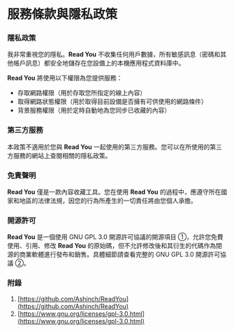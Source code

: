 # 服務條款與隱私政策

### 隱私政策

我非常重視您的隱私。**Read You** 不收集任何用戶數據，所有敏感訊息（密碼和其他帳戶訊息）都安全地儲存在您設備上的本機應用程式資料庫中。

**Read You** 將使用以下權限為您提供服務：

-   存取網路權限（用於存取您所指定的線上內容）
-   取得網路狀態權限（用於取得目前設備是否擁有可供使用的網路條件）
-   背景服務權限（用於定時自動地為您同步已收藏的內容）

### 第三方服務

本政策不適用於您與 **Read You** 一起使用的第三方服務。您可以在所使用的第三方服務的網站上查閱相關的隱私政策。

### 免責聲明

**Read You** 僅是一款內容收藏工具。您在使用 **Read You** 的過程中，應遵守所在國家和地區的法律法規，因您的行為所產生的一切責任將由您個人承擔。

### 開源許可

**Read You** 是一個使用 GNU GPL 3.0 開源許可協議的開源項目 ①，允許您免費使用、引用、修改 **Read You** 的原始碼，但不允許修改後和其衍生的代碼作為閉源的商業軟體進行發布和銷售。具體細節請查看完整的 GNU GPL 3.0 開源許可協議 ②。

### 附錄

1. [https://github.com/Ashinch/ReadYou](https://github.com/Ashinch/ReadYou)
2. [https://www.gnu.org/licenses/gpl-3.0.html](https://www.gnu.org/licenses/gpl-3.0.html)
